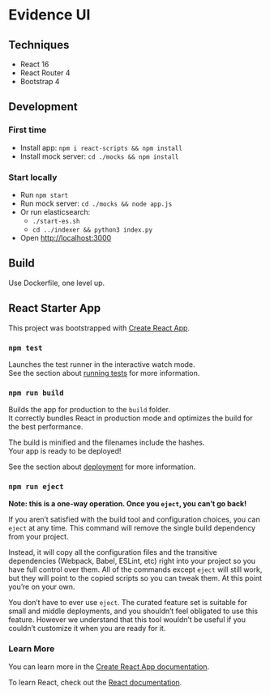 # Evidence UI


## Techniques
- React 16
- React Router 4
- Bootstrap 4


## Development

### First time

- Install app: `npm i react-scripts && npm install`
- Install mock server: `cd ./mocks && npm install`

### Start locally
- Run `npm start`
- Run mock server: `cd ./mocks && node app.js`
- Or run elasticsearch: 
  - `./start-es.sh`
  - `cd ../indexer && python3 index.py`
- Open [http://localhost:3000](http://localhost:3000)

## Build

Use Dockerfile, one level up.

## React Starter App
This project was bootstrapped with [Create React App](https://github.com/facebook/create-react-app).

### `npm test`

Launches the test runner in the interactive watch mode.<br>
See the section about [running tests](https://facebook.github.io/create-react-app/docs/running-tests) for more information.

### `npm run build`

Builds the app for production to the `build` folder.<br>
It correctly bundles React in production mode and optimizes the build for the best performance.

The build is minified and the filenames include the hashes.<br>
Your app is ready to be deployed!

See the section about [deployment](https://facebook.github.io/create-react-app/docs/deployment) for more information.

### `npm run eject`

**Note: this is a one-way operation. Once you `eject`, you can’t go back!**

If you aren’t satisfied with the build tool and configuration choices, you can `eject` at any time. This command will remove the single build dependency from your project.

Instead, it will copy all the configuration files and the transitive dependencies (Webpack, Babel, ESLint, etc) right into your project so you have full control over them. All of the commands except `eject` will still work, but they will point to the copied scripts so you can tweak them. At this point you’re on your own.

You don’t have to ever use `eject`. The curated feature set is suitable for small and middle deployments, and you shouldn’t feel obligated to use this feature. However we understand that this tool wouldn’t be useful if you couldn’t customize it when you are ready for it.

### Learn More

You can learn more in the [Create React App documentation](https://facebook.github.io/create-react-app/docs/getting-started).

To learn React, check out the [React documentation](https://reactjs.org/).
